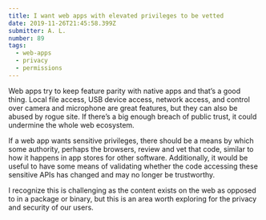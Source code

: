 ```yaml
---
title: I want web apps with elevated privileges to be vetted
date: 2019-11-26T21:45:58.399Z
submitter: A. L.
number: 89
tags:
  - web-apps
  - privacy
  - permissions
---
```

Web apps try to keep feature parity with native apps and that’s a good thing. Local file access, USB device access, network access, and control over camera and microphone are great features, but they can also be abused by rogue site. If there’s a big enough breach of public trust, it could undermine the whole web ecosystem.

If a web app wants sensitive privileges, there should be a means by which some authority, perhaps the browsers, review and vet that code, similar to how it happens in app stores for other software. Additionally, it would be useful to have some means of validating whether the code accessing these sensitive APIs has changed and may no longer be trustworthy.

I recognize this is challenging as the content exists on the web as opposed to in a package or binary, but this is an area worth exploring for the privacy and security of our users.
